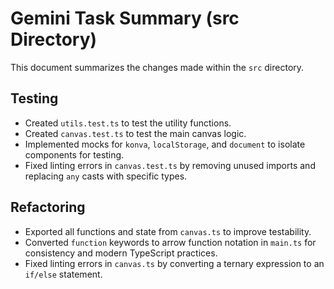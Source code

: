 # Gemini Task Summary (src Directory)

This document summarizes the changes made within the `src` directory.

## Testing

- Created `utils.test.ts` to test the utility functions.
- Created `canvas.test.ts` to test the main canvas logic.
- Implemented mocks for `konva`, `localStorage`, and `document` to isolate components for testing.
- Fixed linting errors in `canvas.test.ts` by removing unused imports and replacing `any` casts with specific types.

## Refactoring

- Exported all functions and state from `canvas.ts` to improve testability.
- Converted `function` keywords to arrow function notation in `main.ts` for consistency and modern TypeScript practices.
- Fixed linting errors in `canvas.ts` by converting a ternary expression to an `if/else` statement.